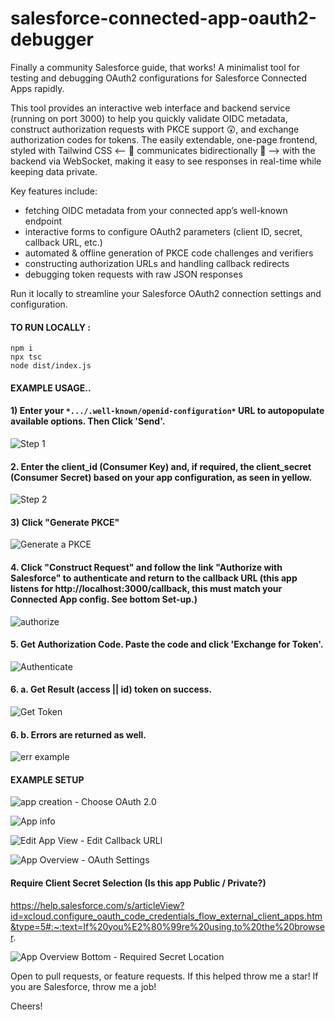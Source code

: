 # salesforce-connected-app-oauth2-debugger

Finally a community Salesforce guide, that works! A minimalist tool for testing and debugging OAuth2 configurations for Salesforce Connected Apps rapidly.

This tool provides an interactive web interface and backend service (running on port 3000) to help you quickly validate OIDC metadata, construct authorization requests with PKCE support 😲, and exchange authorization codes for tokens. The easily extendable, one-page frontend, styled with Tailwind CSS   <-- 🏓 communicates bidirectionally 🏓 --> with the backend via WebSocket, making it easy to see responses in real-time while keeping data private.

Key features include:
- fetching OIDC metadata from your connected app’s well-known endpoint
- interactive forms to configure OAuth2 parameters (client ID, secret, callback URL, etc.)
- automated & offline generation of PKCE code challenges and verifiers
- constructing authorization URLs and handling callback redirects
- debugging token requests with raw JSON responses

Run it locally to streamline your Salesforce OAuth2 connection settings and configuration.

#### TO RUN LOCALLY :
```
npm i
npx tsc
node dist/index.js
```


#### EXAMPLE USAGE..

#### 1) Enter your `*.../.well-known/openid-configuration*` URL to autopopulate available options. Then Click 'Send'.

![Step 1](https://res.cloudinary.com/dxrtrkhvl/image/authenticated/s--hvkDxA8E--/v1739395666/ef874c8c-e89e-486e-9f98-69e676f8bd99-473c0b64-5c6e-4f92-b64d-38571abfbbb1-21edba31-edb4-4c77-b6f1-22729aac4b14/uphvd06eyctym0azddy4.png)

#### 2. Enter the client_id (Consumer Key) and, if required, the client_secret (Consumer Secret) based on your app configuration, as seen in yellow.
 ![Step 2](https://res.cloudinary.com/dxrtrkhvl/image/authenticated/s--jHJia56k--/v1739395941/ef874c8c-e89e-486e-9f98-69e676f8bd99-473c0b64-5c6e-4f92-b64d-38571abfbbb1-21edba31-edb4-4c77-b6f1-22729aac4b14/pi3jhv833xcuoct9msi3.png)

#### 3) Click "Generate PKCE"
![Generate a PKCE ](https://res.cloudinary.com/dxrtrkhvl/image/authenticated/s--MB_dvMDA--/v1739396074/ef874c8c-e89e-486e-9f98-69e676f8bd99-473c0b64-5c6e-4f92-b64d-38571abfbbb1-21edba31-edb4-4c77-b6f1-22729aac4b14/vjdl6lpfhekdfbuhto1f.png)

#### 4. Click "Construct Request" and follow the link "Authorize with Salesforce" to authenticate and return to the callback URL (this app listens for http://localhost:3000/callback, this must match your Connected App config. See bottom Set-up.)
![authorize](https://res.cloudinary.com/dxrtrkhvl/image/authenticated/s--ve-KIpR1--/v1739403833/ef874c8c-e89e-486e-9f98-69e676f8bd99-473c0b64-5c6e-4f92-b64d-38571abfbbb1-21edba31-edb4-4c77-b6f1-22729aac4b14/dugxz8rrj709ckbcvlay.png)

#### 5. Get Authorization Code. Paste the code and click 'Exchange for Token'.
![Authenticate](https://res.cloudinary.com/dxrtrkhvl/image/authenticated/s--RYQAN1Au--/v1739398034/ef874c8c-e89e-486e-9f98-69e676f8bd99-473c0b64-5c6e-4f92-b64d-38571abfbbb1-21edba31-edb4-4c77-b6f1-22729aac4b14/xhjjlkh8unhfakqueqxt.png)

#### 6. a. Get Result (access || id) token on success.
![Get Token](https://res.cloudinary.com/dxrtrkhvl/image/authenticated/s--J8h5J2Ah--/v1739397996/ef874c8c-e89e-486e-9f98-69e676f8bd99-473c0b64-5c6e-4f92-b64d-38571abfbbb1-21edba31-edb4-4c77-b6f1-22729aac4b14/jmvqq5q9r5e9swgxunai.png)

#### 6. b. Errors are returned as well.
![err example](https://res.cloudinary.com/dxrtrkhvl/image/authenticated/s--_8XGDKgT--/v1739397253/ef874c8c-e89e-486e-9f98-69e676f8bd99-473c0b64-5c6e-4f92-b64d-38571abfbbb1-21edba31-edb4-4c77-b6f1-22729aac4b14/uvqjvpzumpq7boblxg0j.png)



#### EXAMPLE SETUP

![app creation -  Choose OAuth 2.0](https://res.cloudinary.com/dxrtrkhvl/image/authenticated/s--Vh__i0SQ--/v1739396592/ef874c8c-e89e-486e-9f98-69e676f8bd99-473c0b64-5c6e-4f92-b64d-38571abfbbb1-21edba31-edb4-4c77-b6f1-22729aac4b14/xjjz3eqgguqyt6qjan4x.png)


![App info](https://res.cloudinary.com/dxrtrkhvl/image/authenticated/s--OgdU0dLz--/v1739396624/ef874c8c-e89e-486e-9f98-69e676f8bd99-473c0b64-5c6e-4f92-b64d-38571abfbbb1-21edba31-edb4-4c77-b6f1-22729aac4b14/temtbdh8i4qx6zipex6q.png)


![Edit App View - Edit Callback URLl](https://res.cloudinary.com/dxrtrkhvl/image/authenticated/s--sMhN75-d--/v1739398428/ef874c8c-e89e-486e-9f98-69e676f8bd99-473c0b64-5c6e-4f92-b64d-38571abfbbb1-21edba31-edb4-4c77-b6f1-22729aac4b14/gfzyx4hxepufqbp7gfej.png)



![App Overview - OAuth Settings](https://res.cloudinary.com/dxrtrkhvl/image/authenticated/s--jGgRGOeZ--/v1739404729/ef874c8c-e89e-486e-9f98-69e676f8bd99-473c0b64-5c6e-4f92-b64d-38571abfbbb1-21edba31-edb4-4c77-b6f1-22729aac4b14/dzj0q4lz00aahr8opzv0.png)
####  Require Client Secret Selection (Is this app Public / Private?)
https://help.salesforce.com/s/articleView?id=xcloud.configure_oauth_code_credentials_flow_external_client_apps.htm&type=5#:~:text=If%20you%E2%80%99re%20using,to%20the%20browser.

![App Overview Bottom - Required Secret Location](https://res.cloudinary.com/dxrtrkhvl/image/authenticated/s--RZI3sTRx--/v1739405014/ef874c8c-e89e-486e-9f98-69e676f8bd99-473c0b64-5c6e-4f92-b64d-38571abfbbb1-21edba31-edb4-4c77-b6f1-22729aac4b14/a8tuyijxfion2wn21fp8.png)


Open to pull requests, or feature requests. If this helped throw me a star! If you are Salesforce, throw me a job!

Cheers!
